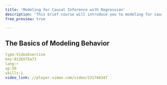```yaml
---
title: 'Modeling for Causal Inference with Regression'
description: 'This brief course will introduce you to modeling for causal inference, with practice using different kinds of regression models'
free_preview: true

---
```


## The Basics of Modeling Behavior
```yaml
type:VideoExercise 
key:812b575a73
lang:r
xp:50 
skills:1 
video_link: //player.vimeo.com/video/231746347
```

